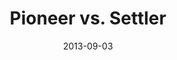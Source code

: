 ---
layout: media
category: media
series: "Go Forth"
title: "Pioneer vs. Settler"
date: 2013-09-03
description: "Chuck Mingo talks about how a good team needs both pioneers and settlers."
video: "https://s3.amazonaws.com/crossroadsvideomessages/go_forth_02.mp4"
video-poster: "https://www.crossroads.net/uploadedfiles/go_forth_02_still.jpg"
---